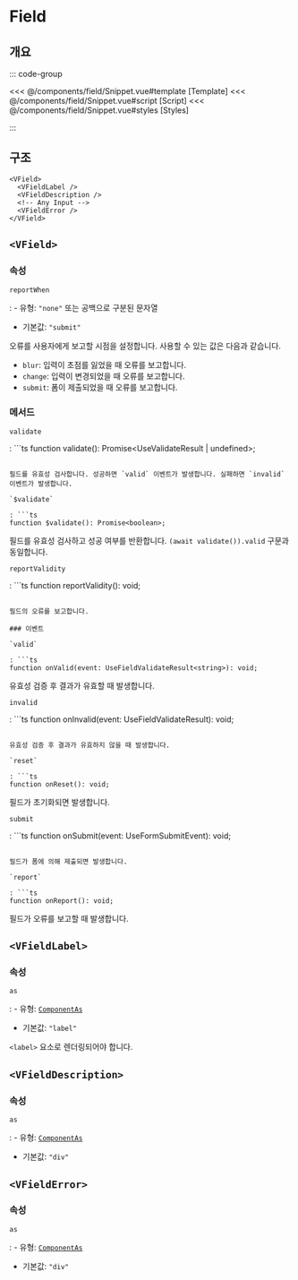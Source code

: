 <script setup lang="ts">
import Snippet from "./Snippet.vue";
</script>

# Field

## 개요

<VComponentPreview>
  <Snippet />
</VComponentPreview>

::: code-group

<<< @/components/field/Snippet.vue#template [Template]
<<< @/components/field/Snippet.vue#script [Script]
<<< @/components/field/Snippet.vue#styles [Styles]

:::

## 구조

```vue-html
<VField>
  <VFieldLabel />
  <VFieldDescription />
  <!-- Any Input -->
  <VFieldError />
</VField>
```

## `<VField>`

### 속성

`reportWhen`

: - 유형: `"none"` 또는 공백으로 구분된 문자열
  - 기본값: `"submit"`

  오류를 사용자에게 보고할 시점을 설정합니다. 사용할 수 있는 값은 다음과 같습니다.

  - `blur`: 입력이 초점를 잃었을 때 오류를 보고합니다.
  - `change`: 입력이 변경되었을 때 오류를 보고합니다.
  - `submit`: 폼이 제출되었을 때 오류를 보고합니다.

### 메서드

`validate`

: ```ts
  function validate(): Promise<UseValidateResult<string> | undefined>;
  ```

  필드를 유효성 검사합니다. 성공하면 `valid` 이벤트가 발생합니다. 실패하면 `invalid` 이벤트가 발생합니다.

`$validate`

: ```ts
  function $validate(): Promise<boolean>;
  ```

  필드를 유효성 검사하고 성공 여부를 반환합니다. `(await validate()).valid` 구문과 동일합니다.

`reportValidity`

: ```ts
  function reportValidity(): void;
  ```

  필드의 오류를 보고합니다.

### 이벤트

`valid`

: ```ts
  function onValid(event: UseFieldValidateResult<string>): void;
  ```

  유효성 검증 후 결과가 유효할 때 발생합니다.

`invalid`

: ```ts
  function onInvalid(event: UseFieldValidateResult<string>): void;
  ```

  유효성 검증 후 결과가 유효하지 않을 때 발생합니다.

`reset`

: ```ts
  function onReset(): void;
  ```

  필드가 초기화되면 발생합니다.

`submit`

: ```ts
  function onSubmit(event: UseFormSubmitEvent): void;
  ```

  필드가 폼에 의해 제출되면 발생합니다.

`report`

: ```ts
  function onReport(): void;
  ```

  필드가 오류를 보고할 때 발생합니다.

## `<VFieldLabel>`

### 속성

`as`

: - 유형: [`ComponentAs`](/api/types/component-as/)
  - 기본값: `"label"`

  `<label>` 요소로 렌더링되어야 합니다.

## `<VFieldDescription>`

### 속성

`as`

: - 유형: [`ComponentAs`](/api/types/component-as/)
  - 기본값: `"div"`

## `<VFieldError>`

### 속성

`as`

: - 유형: [`ComponentAs`](/api/types/component-as/)
  - 기본값: `"div"`

